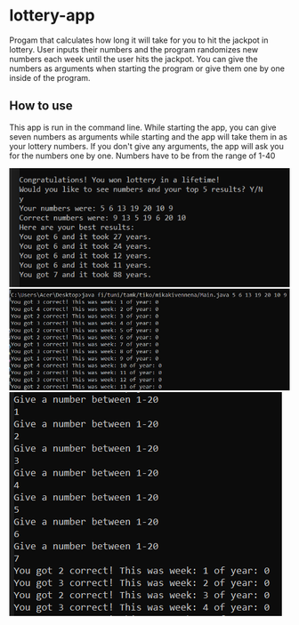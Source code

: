 # lottery-app
Progam that calculates how long it will take for you to hit the jackpot in lottery. User inputs their numbers and the program randomizes new numbers each week until the user hits the jackpot. You can give the numbers as arguments when starting the program or give them one by one inside of the program.

## How to use
This app is run in the command line. While starting the app, you can give seven numbers as arguments while starting and the app will take them in as your lottery numbers. 
If you don't give any arguments, the app will ask you for the numbers one by one. Numbers have to be from the range of 1-40

![alt text](https://github.com/MikaKivennena/lottery-app/blob/main/img/LotteryEnd.PNG?raw=true "Lottery end screen")
![alt text](https://github.com/MikaKivennena/lottery-app/blob/main/img/LotteryStartArgs.PNG?raw=true "Lottery Start with Arguments")
![alt text](https://github.com/MikaKivennena/lottery-app/blob/main/img/LotteryStart.PNG?raw=true "Lottery Start Screen")
